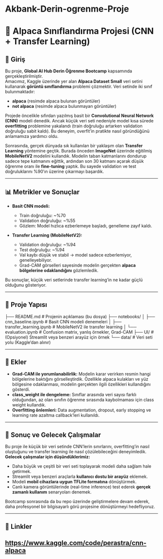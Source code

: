 # Akbank-Derin-ogrenme-Proje
# 🦙 Alpaca Sınıflandırma Projesi (CNN + Transfer Learning)

## 📌 Giriş

Bu proje, **Global AI Hub Derin Öğrenme Bootcamp** kapsamında gerçekleştirilmiştir.  
Amacımız, Kaggle üzerinde yer alan **Alpaca Dataset Small** veri setini kullanarak **görüntü sınıflandırma** problemi çözmektir. Veri setinde iki sınıf bulunmaktadır:  

- **alpaca** (resimde alpaca bulunan görüntüler)  
- **not alpaca** (resimde alpaca bulunmayan görüntüler)  

Projede öncelikle sıfırdan yazılmış basit bir **Convolutional Neural Network (CNN)** modeli denedik. Ancak küçük veri seti nedeniyle model kısa sürede **overfitting** problemine yakalandı (train doğruluğu artarken validation doğruluğu sabit kaldı). Bu deneyim, overfit’in pratikte nasıl göründüğünü anlamamıza yardımcı oldu.

Sonrasında, gerçek dünyada sık kullanılan bir yaklaşım olan **Transfer Learning** yöntemine geçtik. Burada önceden **ImageNet** üzerinde eğitilmiş **MobileNetV2** modelini kullandık. Modelin taban katmanlarını dondurup sadece tepe katmanını eğittik, ardından son 30 katmanı açarak düşük öğrenme oranı ile **fine-tuning** yaptık. Bu sayede validation ve test doğruluklarını %90’ın üzerine çıkarmayı başardık.

---

## 📊 Metrikler ve Sonuçlar

- **Basit CNN modeli:**  
  - Train doğruluğu: ~%70  
  - Validation doğruluğu: ~%55  
  - Gözlem: Model hızlıca ezberlemeye başladı, genelleme zayıf kaldı.

- **Transfer Learning (MobileNetV2):**  
  - Validation doğruluğu: ~%94  
  - Test doğruluğu: ~%94  
  - Val kaybı düşük ve stabil → model sadece ezberlemiyor, genelleyebiliyor.  
  - Grad-CAM görselleri sayesinde modelin gerçekten **alpaca bölgelerine odaklandığını** gözlemledik.

Bu sonuçlar, küçük veri setlerinde transfer learning’in ne kadar güçlü olduğunu gösteriyor.

---

## 📂 Proje Yapısı

├── README.md # Projenin açıklaması (bu dosya)
├── notebooks/
│ ├── cnn_baseline.ipynb # Basit CNN modeli denemeleri
│ ├── transfer_learning.ipynb # MobileNetV2 ile transfer learning
│ └── evaluation.ipynb # Confusion matrix, yanlış örnekler, Grad-CAM
├── UI/ # (Opsiyonel) Streamlit veya benzeri arayüz için örnek
└── data/ # Veri seti yolu (Kaggle’dan alınır)

---

## 🧩 Ekler

- **Grad-CAM ile yorumlanabilirlik:** Modelin karar verirken resmin hangi bölgelerine baktığını görselleştirdik. Özellikle alpaca kulakları ve yüz bölgesine odaklanması, modelin gerçekten ilgili özellikleri kullandığını gösterdi.  
- **class_weight ile dengeleme:** Sınıflar arasında veri sayısı farklı olduğundan, az olan sınıfın öğrenme sırasında kaybolmaması için class weight kullandık.  
- **Overfitting önlemleri:** Data augmentation, dropout, early stopping ve learning rate azaltma callback’leri kullanıldı.

---

## 🚀 Sonuç ve Gelecek Çalışmalar

Bu proje ile küçük bir veri setinde CNN’lerin sınırlarını, overfitting’in nasıl oluştuğunu ve transfer learning ile nasıl çözülebileceğini deneyimledik.  
**Gelecek çalışmalar için düşündüklerimiz:**

- Daha büyük ve çeşitli bir veri seti toplayarak modeli daha sağlam hale getirmek.  
- Streamlit veya benzeri araçlarla **kullanıcı dostu bir arayüz** eklemek.  
- Modeli **mobil cihazlara uygun TFLite formatına** dönüştürmek.  
- Canlı kamera görüntülerinde (real-time inference) test ederek **gerçek zamanlı kullanım** senaryoları denemek.  

Bootcamp sonrasında da bu repo üzerinde geliştirmelere devam ederek, daha profesyonel bir bilgisayarlı görü projesine dönüştürmeyi hedefliyoruz.

---

## 🔗 Linkler

https://www.kaggle.com/code/perastra/cnn-alpaca
---

